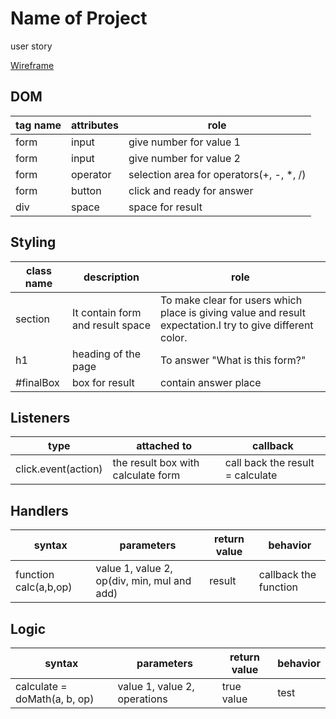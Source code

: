 # Name of Project

user story

[ Wireframe](https://wireframe.cc/EXrXeN)



## DOM

| tag name | attributes | role |
-------- | ---------- | -------
| form| input| give number for value 1|
| form| input| give number for value 2 |
| form| operator| selection area for operators(+, -, *, /) |
| form| button| click and ready for answer|
| div | space | space for result|

## Styling

| class name | description | role |
-------|--------|----------|
| section| It contain form and result space| To make clear for users which place is giving value and result expectation.I try to give different color.|
| h1| heading of the page|To answer "What is this form?" |
| #finalBox| box for result|contain answer place |


## Listeners

| type | attached to | callback |
------|----------|---------
| click.event(action) | the result box with calculate form| call back the result = calculate|


## Handlers

| syntax | parameters | return value | behavior |
| --- | --- | --- | --- |
|  function calc(a,b,op)| value 1, value 2, op(div, min, mul and add)| result | callback the function |



## Logic

| syntax | parameters | return value | behavior |
| --- | --- | --- | --- |
| calculate = doMath(a, b, op)| value 1, value 2, operations| true value| test|

